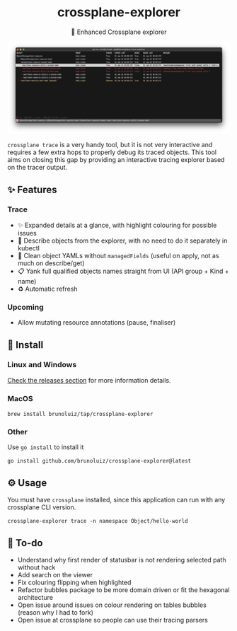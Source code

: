 <h1 align="center">
  crossplane-explorer
</h1>

<p align="center">
  🧰 Enhanced Crossplane explorer
</p>

![screenshot](./screenshot.png)

`crossplane trace` is a very handy tool, but it is not very interactive and requires a few extra
hops to properly debug its traced objects. This tool aims on closing this gap by providing
an interactive tracing explorer based on the tracer output.

## ✨ Features

### Trace

- ✨ Expanded details at a glance, with highlight colouring for possible issues
- 📖 Describe objects from the explorer, with no need to do it separately in kubectl
- 📖 Clean object YAMLs without `managedFields` (useful on apply, not as much on describe/get)
- 📋 Yank full qualified objects names straight from UI (API group + Kind + name)
- ♻️ Automatic refresh

### Upcoming

- Allow mutating resource annotations (pause, finaliser)

## 📀 Install

### Linux and Windows

[Check the releases section](https://github.com/brunoluiz/crossplane-explorer/releases) for more information details.

### MacOS

```
brew install brunoluiz/tap/crossplane-explorer
```

### Other

Use `go install` to install it

```
go install github.com/brunoluiz/crossplane-explorer@latest
```

## ⚙️ Usage

You must have `crossplane` installed, since this application can run with any crossplane CLI version.

```
crossplane-explorer trace -n namespace Object/hello-world
```

## 🧾 To-do

- Understand why first render of statusbar is not rendering selected path without hack
- Add search on the viewer
- Fix colouring flipping when highlighted
- Refactor bubbles package to be more domain driven or fit the hexagonal architecture
- Open issue around issues on colour rendering on tables bubbles (reason why I had to fork)
- Open issue at crossplane so people can use their tracing parsers
